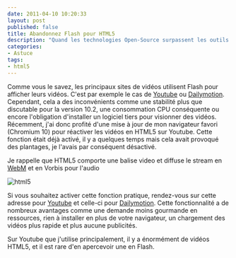 ```yaml
---
date: 2011-04-10 10:20:33
layout: post
published: false
title: Abandonnez Flash pour HTML5
description: "Quand les technologies Open-Source surpassent les outils privateurs."
categories:
- Astuce
tags:
- html5
---
```


Comme vous le savez, les principaux sites de vidéos utilisent Flash pour afficher leurs vidéos. C'est par exemple le cas de [Youtube](http://www.youtube.com) ou [Dailymotion](http://www.dailymotion.com/fr). Cependant, cela a des inconvénients comme une stabilité plus que discutable pour la version 10.2, une consommation CPU conséquente ou encore l'obligation d'installer un logiciel tiers pour visionner des vidéos. Récemment, j'ai donc profité d'une mise à jour de mon navigateur favori (Chromium 10) pour réactiver les vidéos en HTML5 sur Youtube.
Cette fonction était déjà activé, il y a quelques temps mais cela avait provoqué des plantages, je l'avais par conséquent désactivé.

<!-- more -->

Je rappelle que HTML5 comporte une balise video et diffuse le stream en [WebM](http://fr.wikipedia.org/wiki/WebM) et en Vorbis pour l'audio

<img class="imgcenter" alt="html5" src="http://linuxien.legtux.org/uploads/images/2011/04/HTML-5.png">

Si vous souhaitez activer cette fonction pratique, rendez-vous sur cette adresse pour [Youtube](http://www.youtube.com/html5) et celle-ci pour [Dailymotion](http://http://www.dailymotion.com/html5). Cette fonctionnalité a de nombreux avantages comme une demande moins gourmande en ressources, rien à installer en plus de votre navigateur, un chargement des vidéos plus rapide et plus aucune publicités.

Sur Youtube que j'utilise principalement, il y a énormément de vidéos HTML5, et il est rare d'en apercevoir une en Flash.
